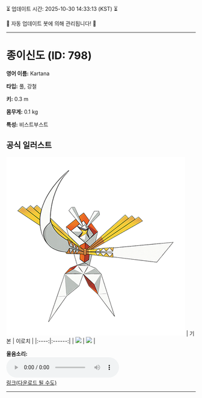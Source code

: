 
⏳ 업데이트 시간: 2025-10-30 14:33:13 (KST) ⏳

🤖 자동 업데이트 봇에 의해 관리됩니다! 🤖

---

# 종이신도 (ID: 798)
**영어 이름:** Kartana

**타입:** 풀, 강철

**키:** 0.3 m

**몸무게:** 0.1 kg

**특성:** 비스트부스트

## 공식 일러스트
![](https://raw.githubusercontent.com/PokeAPI/sprites/master/sprites/pokemon/other/official-artwork/798.png)
| 기본 | 이로치 |
|:----:|:------:|
| <img src="http://play.pokemonshowdown.com/sprites/ani/kartana.gif" width="200"> | <img src="http://play.pokemonshowdown.com/sprites/ani-shiny/kartana.gif" width="200"> |

**울음소리:**<br><audio controls src="https://raw.githubusercontent.com/PokeAPI/cries/main/cries/pokemon/latest/798.ogg"></audio><br> [링크(다운로드 될 수도)](https://raw.githubusercontent.com/PokeAPI/cries/main/cries/pokemon/latest/798.ogg)


---
